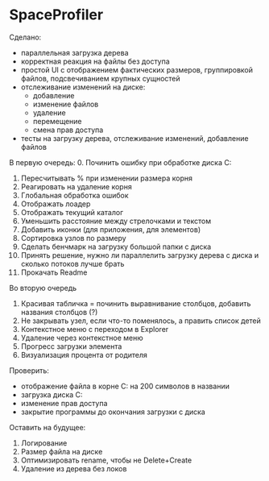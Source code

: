 # SpaceProfiler
Сделано:
- параллельная загрузка дерева 
- корректная реакция на файлы без доступа
- простой UI с отображением фактических размеров, группировкой файлов, подсвечиванием крупных сущностей
- отслеживание изменений на диске:
  - добавление
  - изменение файлов
  - удаление
  - перемещение
  - смена прав доступа
- тесты на загрузку дерева, отслеживание изменений, добавление файлов

В первую очередь:
0. Починить ошибку при обработке диска C:
1. Пересчитывать % при изменении размера корня
2. Реагировать на удаление корня
3. Глобальная обработка ошибок
4. Отображать лоадер
5. Отображать текущий каталог
6. Уменьшить расстояние между стрелочками и текстом
7. Добавить иконки (для приложения, для элементов)
8. Сортировка узлов по размеру
9. Сделать бенчмарк на загрузку большой папки с диска
10. Принять решение, нужно ли параллелить загрузку дерева с диска и сколько потоков лучше брать
11. Прокачать Readme

Во вторую очередь
1. Красивая табличка = починить выравнивание столбцов, добавить названия столбцов (?)
2. Не закрывать узел, если что-то поменялось, а править список детей
3. Контекстное меню с переходом в Explorer
4. Удаление через контекстное меню
5. Прогресс загрузки элемента 
6. Визуализация процента от родителя

Проверить:
- отображение файла в корне C: на 200 символов в названии
- загрузка диска С:
- изменение прав доступа
- закрытие программы до окончания загрузки с диска

Оставить на будущее:
1. Логирование
2. Размер файла на диске
3. Оптимизировать rename, чтобы не Delete+Create
4. Удаление из дерева без локов